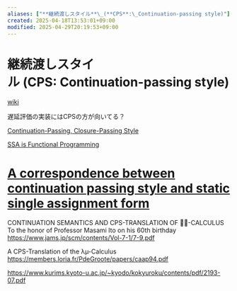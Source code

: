 ```yaml
---
aliases: ["**継続渡しスタイル**\_(**CPS**:\_Continuation-passing style)"]
created: 2025-04-18T13:53:01+09:00
modified: 2025-04-29T20:19:53+09:00
---
```


# **継続渡しスタイル** (**CPS**: Continuation-passing style)

[wiki](https://en.wikipedia.org/wiki/Continuation-passing_style)

遅延評価の実装にはCPSの方が向いてる？

[Continuation-Passing, Closure-Passing Style](https://dl.acm.org/doi/pdf/10.1145/75277.75303)

[SSA is Functional Programming](https://www.cs.princeton.edu/~appel/papers/ssafun.pdf)
# [A correspondence between continuation passing style and static single assignment form](https://dl.acm.org/doi/10.1145/202530.202532)


CONTINUATION SEMANTICS AND CPS-TRANSLATION OF -CALCULUS To the honor of Professor Masami Ito on his 60th birthday
https://www.jams.jp/scm/contents/Vol-7-1/7-9.pdf

A CPS-Translation of the λµ-Calculus
https://members.loria.fr/PdeGroote/papers/caap94.pdf


https://www.kurims.kyoto-u.ac.jp/~kyodo/kokyuroku/contents/pdf/2193-07.pdf